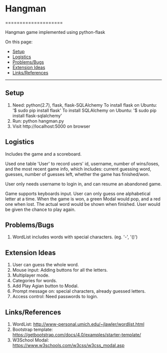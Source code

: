 # Hangman
====================

Hangman game implemented using python-flask

On this page:

* [Setup](#markdown-header-setup)
* [Logistics](#markdown-header-logistics)
* [Problems/Bugs](#markdown-header-problems/bugs)	
* [Extension Ideas](#markdown-header-extension-ideas)
* [Links/References](#markdown-header-links/references)

- - -

## Setup
1. Need: python(2.7), flask, flask-SQLAlchemy
  To install flask on Ubuntu: '$ sudo pip install flask'
  To install SQLAlchemy on Ubuntu: '$ sudo pip install flask-sqlalchemy'
2. Run: python hangman.py
3. Visit http://localhost:5000 on browser

## Logistics
Includes the game and a scoreboard.

Used one table 'User' to record users' id, username, number of wins/loses, and the most recent game info, which includes: current guessing word, guesses, number of guesses left, whether the game has finished/won.

User only needs username to login in, and can resume an abandoned game.

Game supports keyboards input. User can only guess one alphabetical letter at a time.
When the game is won, a green Modal would pop, and a red one when lost. The actual word would be shown when finished. User would be given the chance to play again.

## Problems/Bugs
1. WordList includes words with special characters. (eg. '-', '()')

## Extension Ideas
1. User can guess the whole word.
2. Mouse input: Adding buttons for all the letters.
3. Multiplayer mode.
4. Categories for words.
5. Add Play Agian button to Modal.
6. Prompt message on: special characters, already guessed letters.
7. Access control: Need passwords to login.

## Links/References
1. WordList: http://www-personal.umich.edu/~jlawler/wordlist.html
2. Bootstrap template: https://getbootstrap.com/docs/4.0/examples/starter-template/
3. W3School Modal: https://www.w3schools.com/w3css/w3css_modal.asp
